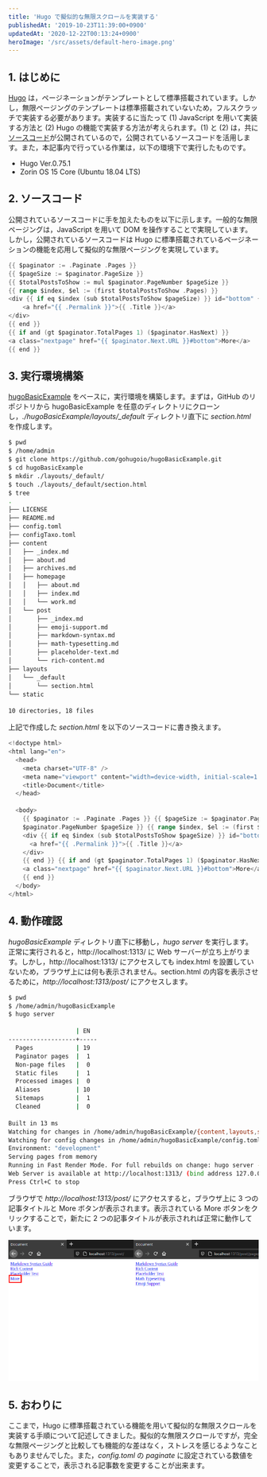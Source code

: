 ```yaml
---
title: 'Hugo で擬似的な無限スクロールを実装する'
publishedAt: '2019-10-23T11:39:00+0900'
updatedAt: '2020-12-22T00:13:24+0900'
heroImage: '/src/assets/default-hero-image.png'
---
```


## 1. はじめに

[Hugo](https://gohugo.io/) は，ページネーションがテンプレートとして標準搭載されています。しかし，無限ページングのテンプレートは標準搭載されていないため，フルスクラッチで実装する必要があります。実装するに当たって (1) JavaScript を用いて実装する方法と (2) Hugo の機能で実装する方法が考えられます。(1) と (2) は，共に[ソースコード](https://mikeroibu.com/post/hugo-infinite-scrolling/)が公開されているので，公開されているソースコードを活用します。また，本記事内で行っている作業は，以下の環境下で実行したものです。

- Hugo Ver.0.75.1
- Zorin OS 15 Core (Ubuntu 18.04 LTS)

## 2. ソースコード

公開されているソースコードに手を加えたものを以下に示します。一般的な無限ページングは，JavaScript を用いて DOM を操作することで実現しています。しかし，公開されているソースコードは Hugo に標準搭載されているページネーションの機能を応用して擬似的な無限ページングを実現しています。

```go
{{ $paginator := .Paginate .Pages }}
{{ $pageSize := $paginator.PageSize }}
{{ $totalPostsToShow := mul $paginator.PageNumber $pageSize }}
{{ range $index, $el := (first $totalPostsToShow .Pages) }}
<div {{ if eq $index (sub $totalPostsToShow $pageSize) }} id="bottom" {{ end }}>
    <a href="{{ .Permalink }}">{{ .Title }}</a>
</div>
{{ end }}
{{ if and (gt $paginator.TotalPages 1) ($paginator.HasNext) }}
<a class="nextpage" href="{{ $paginator.Next.URL }}#bottom">More</a>
{{ end }}
```

## 3. 実行環境構築

[hugoBasicExample](https://github.com/gohugoio/hugoBasicExample) をベースに，実行環境を構築します。まずは，GitHub のリポジトリから hugoBasicExample を任意のディレクトリにクローンし，_./hugoBasicExample/layouts/\_default_ ディレクトリ直下に _section.html_ を作成します。

```bash
$ pwd
$ /home/admin
$ git clone https://github.com/gohugoio/hugoBasicExample.git
$ cd hugoBasicExample
$ mkdir ./layouts/_default/
$ touch ./layouts/_default/section.html
$ tree
.
├── LICENSE
├── README.md
├── config.toml
├── configTaxo.toml
├── content
│   ├── _index.md
│   ├── about.md
│   ├── archives.md
│   ├── homepage
│   │   ├── about.md
│   │   ├── index.md
│   │   └── work.md
│   └── post
│       ├── _index.md
│       ├── emoji-support.md
│       ├── markdown-syntax.md
│       ├── math-typesetting.md
│       ├── placeholder-text.md
│       └── rich-content.md
├── layouts
│   └── _default
│       └── section.html
└── static

10 directories, 18 files
```

上記で作成した _section.html_ を以下のソースコードに書き換えます。

```go
<!doctype html>
<html lang="en">
  <head>
    <meta charset="UTF-8" />
    <meta name="viewport" content="width=device-width, initial-scale=1.0" />
    <title>Document</title>
  </head>

  <body>
    {{ $paginator := .Paginate .Pages }} {{ $pageSize := $paginator.PageSize }} {{ $totalPostsToShow := mul
    $paginator.PageNumber $pageSize }} {{ range $index, $el := (first $totalPostsToShow .Pages) }}
    <div {{ if eq $index (sub $totalPostsToShow $pageSize) }} id="bottom" {{ end }}>
      <a href="{{ .Permalink }}">{{ .Title }}</a>
    </div>
    {{ end }} {{ if and (gt $paginator.TotalPages 1) ($paginator.HasNext) }}
    <a class="nextpage" href="{{ $paginator.Next.URL }}#bottom">More</a>
    {{ end }}
  </body>
</html>
```

## 4. 動作確認

_hugoBasicExample_ ディレクトリ直下に移動し，_hugo server_ を実行します。正常に実行されると，http://localhost:1313/ に Web サーバーが立ち上がります。しかし，http://localhost:1313/ にアクセスしても index.html を設置していないため，ブラウザ上には何も表示されません。section.html の内容を表示させるために，_http://localhost:1313/post/_ にアクセスします。

```bash
$ pwd
$ /home/admin/hugoBasicExample
$ hugo server

                   | EN
-------------------+-----
  Pages            | 19
  Paginator pages  |  1
  Non-page files   |  0
  Static files     |  1
  Processed images |  0
  Aliases          | 10
  Sitemaps         |  1
  Cleaned          |  0

Built in 13 ms
Watching for changes in /home/admin/hugoBasicExample/{content,layouts,static}
Watching for config changes in /home/admin/hugoBasicExample/config.toml
Environment: "development"
Serving pages from memory
Running in Fast Render Mode. For full rebuilds on change: hugo server --disableFastRender
Web Server is available at http://localhost:1313/ (bind address 127.0.0.1)
Press Ctrl+C to stop
```

ブラウザで _http://localhost:1313/post/_ にアクセスすると，ブラウザ上に 3 つの記事タイトルと More ボタンが表示されます。表示されている More ボタンをクリックすることで，新たに 2 つの記事タイトルが表示されれば正常に動作しています。

![](b5ff8a4df7d58be88b4a8d0663646b76.png)

## 5. おわりに

ここまで，Hugo に標準搭載されている機能を用いて擬似的な無限スクロールを実装する手順について記述してきました。擬似的な無限スクロールですが，完全な無限ページングと比較しても機能的な差はなく，ストレスを感じるようなこともありませんでした。また，_config.toml_ の _paginate_ に設定されている数値を変更することで，表示される記事数を変更することが出来ます。

